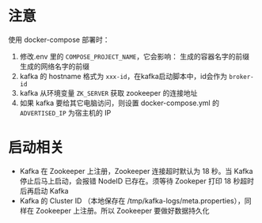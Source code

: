 # 注意
使用 docker-compose 部署时：
1. 修改.env 里的 `COMPOSE_PROJECT_NAME`，它会影响：
	生成的容器名字的前缀
	生成的网络名字的前缀
2. kafka 的 hostname 格式为 `xxx-id`，在kafka启动脚本中，id会作为 `broker-id`
3. kafka 从环境变量 `ZK_SERVER` 获取 zookeeper 的连接地址
4. 如果 kafka 要给其它电脑访问，则设置 docker-compose.yml 的 `ADVERTISED_IP` 为宿主机的 IP

# 启动相关
- Kafka 在 Zookeeper 上注册，Zookeeper 连接超时默认为 18 秒。当 Kafka 停止后马上启动，会报错 NodeID 已存在。须等待 Zookeper 打印 18 秒超时后再启动 Kafka
- Kafka 的 Cluster ID （本地保存在 /tmp/kafka-logs/meta.properties），同样在 Zookeeper 上注册。所以 Zookeeper 要做好数据持久化

